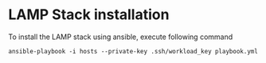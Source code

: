 # LAMP Stack installation

To install the LAMP stack using ansible, execute following command

```console
ansible-playbook -i hosts --private-key .ssh/workload_key playbook.yml
```
